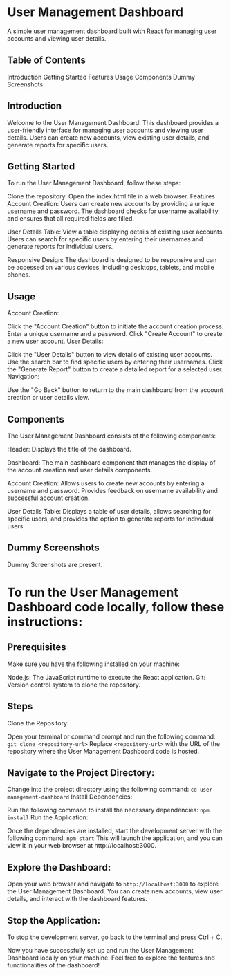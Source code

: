 # User Management Dashboard
A simple user management dashboard built with React for managing user accounts and viewing user details.

## Table of Contents
Introduction
Getting Started
Features
Usage
Components
Dummy Screenshots

## Introduction
Welcome to the User Management Dashboard! This dashboard provides a user-friendly interface for managing user accounts and viewing user details. Users can create new accounts, view existing user details, and generate reports for specific users.

## Getting Started
To run the User Management Dashboard, follow these steps:

Clone the repository.
Open the index.html file in a web browser.
Features
Account Creation: Users can create new accounts by providing a unique username and password. The dashboard checks for username availability and ensures that all required fields are filled.

User Details Table: View a table displaying details of existing user accounts. Users can search for specific users by entering their usernames and generate reports for individual users.

Responsive Design: The dashboard is designed to be responsive and can be accessed on various devices, including desktops, tablets, and mobile phones.

## Usage
Account Creation:

Click the "Account Creation" button to initiate the account creation process.
Enter a unique username and a password.
Click "Create Account" to create a new user account.
User Details:

Click the "User Details" button to view details of existing user accounts.
Use the search bar to find specific users by entering their usernames.
Click the "Generate Report" button to create a detailed report for a selected user.
Navigation:

Use the "Go Back" button to return to the main dashboard from the account creation or user details view.

## Components
The User Management Dashboard consists of the following components:

Header: Displays the title of the dashboard.

Dashboard: The main dashboard component that manages the display of the account creation and user details components.

Account Creation: Allows users to create new accounts by entering a username and password. Provides feedback on username availability and successful account creation.

User Details Table: Displays a table of user details, allows searching for specific users, and provides the option to generate reports for individual users.

## Dummy Screenshots
Dummy Screenshots are present.


# To run the User Management Dashboard code locally, follow these instructions:

## Prerequisites
Make sure you have the following installed on your machine:

Node.js: The JavaScript runtime to execute the React application.
Git: Version control system to clone the repository.

## Steps
Clone the Repository:

Open your terminal or command prompt and run the following command:
`git clone <repository-url>`
Replace `<repository-url>` with the URL of the repository where the User Management Dashboard code is hosted.

## Navigate to the Project Directory:

Change into the project directory using the following command:
`cd user-management-dashboard`
Install Dependencies:

Run the following command to install the necessary dependencies:
`npm install`
Run the Application:

Once the dependencies are installed, start the development server with the following command:
`npm start`
This will launch the application, and you can view it in your web browser at http://localhost:3000.

## Explore the Dashboard:

Open your web browser and navigate to `http://localhost:3000` to explore the User Management Dashboard. You can create new accounts, view user details, and interact with the dashboard features.

## Stop the Application:

To stop the development server, go back to the terminal and press Ctrl + C.

Now you have successfully set up and run the User Management Dashboard locally on your machine. Feel free to explore the features and functionalities of the dashboard!









